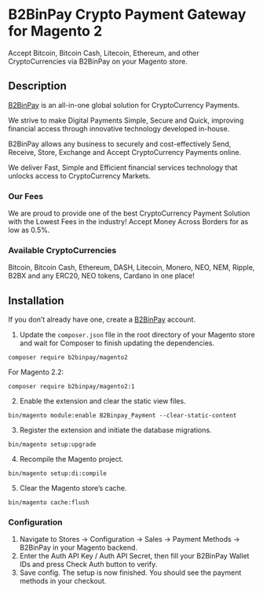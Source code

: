 # B2BinPay Crypto Payment Gateway for Magento 2

Accept Bitcoin, Bitcoin Cash, Litecoin, Ethereum, and other CryptoCurrencies via B2BinPay on your Magento store.

## Description

[B2BinPay](https://www.b2binpay.com/) is an all-in-one global solution for CryptoCurrency Payments.

We strive to make Digital Payments Simple, Secure and Quick, improving financial access through innovative technology developed in-house.

B2BinPay allows any business to securely and cost-effectively Send, Receive, Store, Exchange and Accept CryptoCurrency Payments online.

We deliver Fast, Simple and Efficient financial services technology that unlocks access to CryptoCurrency Markets.

### Our Fees

We are proud to provide one of the best CryptoCurrency Payment Solution with the Lowest Fees in the industry! Accept Money Across Borders for as low as 0.5%.

### Available CryptoCurrencies

Bitcoin, Bitcoin Cash, Ethereum, DASH, Litecoin, Monero, NEO, NEM, Ripple, B2BX and any ERC20, NEO tokens, Cardano in one place!

## Installation

If you don’t already have one, create a [B2BinPay](https://www.b2binpay.com/) account.

1. Update the `composer.json` file in the root directory of your Magento store and wait for Composer to finish updating the dependencies.
```
composer require b2binpay/magento2
```
For Magento 2.2:
```
composer require b2binpay/magento2:1
```
2. Enable the extension and clear the static view files.
```
bin/magento module:enable B2Binpay_Payment --clear-static-content
```
3. Register the extension and initiate the database migrations.
```
bin/magento setup:upgrade
```
4. Recompile the Magento project.
```
bin/magento setup:di:compile
```
5. Clear the Magento store’s cache.
```
bin/magento cache:flush
```

### Configuration

1. Navigate to Stores → Configuration → Sales → Payment Methods → B2BinPay in your Magento backend.
2. Enter the Auth API Key / Auth API Secret, then fill your B2BinPay Wallet IDs and press Check Auth button to verify.
3. Save config. The setup is now finished. You should see the payment methods in your checkout.
